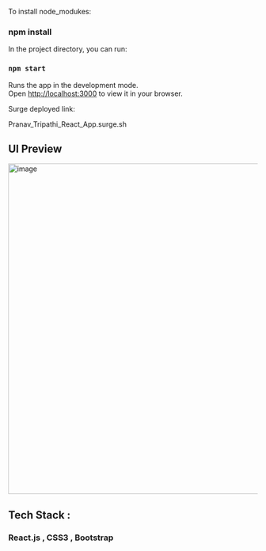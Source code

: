 To install node_modukes:

### npm install

In the project directory, you can run:

### `npm start`

Runs the app in the development mode.\
Open [http://localhost:3000](http://localhost:3000) to view it in your browser.

Surge deployed link:

Pranav_Tripathi_React_App.surge.sh

## UI Preview

<img width="668" alt="image" src="https://github.com/codiac1/Blog-App/assets/88943739/a7aa0ed2-faae-4dc4-9817-bec4329fb5be">

## Tech Stack :

### React.js , CSS3 , Bootstrap
